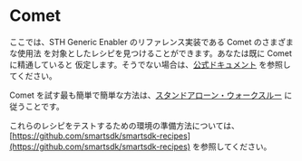 <hr class="core" style="display:none" />

# Comet

ここでは、STH Generic Enabler のリファレンス実装である Comet のさまざまな使用法
を対象としたレシピを見つけることができます。あなたは既に Comet に精通していると
仮定します。そうでない場合は、[公式ドキュメント](http://fiware-sth-comet.readthedocs.io/en/latest/index.html)
を参照してください。

Comet を試す最も簡単で簡単な方法は、[スタンドアローン・ウォークスルー](standalone/readme.md)
に従うことです。

これらのレシピをテストするための環境の準備方法については、[https://github.com/smartsdk/smartsdk-recipes](https://github.com/smartsdk/smartsdk-recipes)
 を参照してください。
